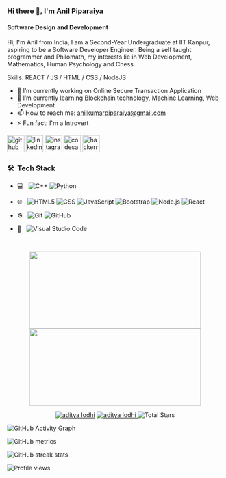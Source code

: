 ### Hi there 👋, I'm Anil Piparaiya
#### Software Design and Development
Hi, I'm Anil from India, I am a Second-Year Undergraduate at IIT Kanpur, aspiring to be a Software Developer Engineer. Being a self taught programmer and Philomath, my interests lie in Web Development, Mathematics, Human Psychology and Chess.

Skills:   REACT / JS / HTML / CSS / NodeJS

- 🔭 I’m currently working on Online Secure Transaction Application 
- 🌱 I’m currently learning  Blockchain technology, Machine Learning, Web Development 
- 📫 How to reach me: anilkumarpiparaiya@gmail.com 
- ⚡ Fun fact: I'm a Introvert 


[<img src='https://cdn.jsdelivr.net/npm/simple-icons@3.0.1/icons/github.svg' alt='github' height='40'>](https://github.com/anilpiparaiya)  [<img src='https://cdn.jsdelivr.net/npm/simple-icons@3.0.1/icons/linkedin.svg' alt='linkedin' height='40'>](https://www.linkedin.com/in/anilpiparaiya/)  [<img src='https://cdn.jsdelivr.net/npm/simple-icons@3.0.1/icons/instagram.svg' alt='instagram' height='40'>](https://www.instagram.com/anilpiparaiya07/)  [<img src='https://cdn.jsdelivr.net/npm/simple-icons@3.0.1/icons/codesandbox.svg' alt='codesandbox' height='40'>](https://codesandbox.io/u/anilpiparaiya)  [<img src='https://cdn.jsdelivr.net/npm/simple-icons@3.0.1/icons/hackerrank.svg' alt='hackerrank' height='40'>]( https://www.hackerrank.com/kanilp)  


<h3> 🛠 &nbsp;Tech Stack</h3>

- 💻 &nbsp;
  ![C++](https://img.shields.io/badge/-C++-333333?style=flat&logo=C%2B%2B&logoColor=00599C)
  ![Python](https://img.shields.io/badge/-Python-333333?style=flat&logo=python)
<!--   ![Java](https://img.shields.io/badge/-Java-333333?style=flat&logo=Java&logoColor=007396) -->
- 🌐 &nbsp;
  ![HTML5](https://img.shields.io/badge/-HTML5-333333?style=flat&logo=HTML5)
  ![CSS](https://img.shields.io/badge/-CSS-333333?style=flat&logo=CSS3&logoColor=1572B6)
  ![JavaScript](https://img.shields.io/badge/-JavaScript-333333?style=flat&logo=javascript)
  ![Bootstrap](https://img.shields.io/badge/-Bootstrap-333333?style=flat&logo=bootstrap&logoColor=563D7C)
  ![Node.js](https://img.shields.io/badge/-Node.js-333333?style=flat&logo=node.js)
  ![React](https://img.shields.io/badge/-React-333333?style=flat&logo=react)
  <!---![Rails](https://img.shields.io/badge/-Rails-333333?style=flat&logo=ruby)--->

<!--   ![MySQL](https://img.shields.io/badge/-MySQL-333333?style=flat&logo=mysql)
  ![PostgreSQL](https://img.shields.io/badge/-PostgreSQL-333333?style=flat&logo=postgresql) -->
- ⚙️ &nbsp;
  ![Git](https://img.shields.io/badge/-Git-333333?style=flat&logo=git)
  ![GitHub](https://img.shields.io/badge/-GitHub-333333?style=flat&logo=github)
<!--   ![Markdown](https://img.shields.io/badge/-Markdown-333333?style=flat&logo=markdown) -->
- 🔧 &nbsp;
  ![Visual Studio Code](https://img.shields.io/badge/-Visual%20Studio%20Code-333333?style=flat&logo=visual-studio-code&logoColor=007ACC)

<br/>

<p align="center">
    <img
        height="180em"
	 width="400em"
        src="https://github-readme-stats.vercel.app/api?username=aditya20233&show_icons=true&hide_border=true&theme=tokyonight"
    />
    <img
        height="180em"
	width="400em"
        src="https://github-readme-stats.vercel.app/api/top-langs/?username=aditya20233&show_icons=true&hide_border=true&layout=compact&langs_count=8&theme=tokyonight"
    />
</p>

<p align="center"> 
	<a href="https://github.com/aditya20233"><img src="https://komarev.com/ghpvc/?username=aditya20233" alt="aditya lodhi"/></a>
	<a href="https://github.com/aditya20233?tab=repositories"><img src="https://badges.pufler.dev/repos/aditya20233" alt="aditya lodhi" /> </a>
	<img src="https://img.shields.io/github/stars/aditya20233?label=Stars" alt="Total Stars">
</p>


![GitHub Activity Graph](https://activity-graph.herokuapp.com/graph?username=anilpiparaiya)  

![GitHub metrics](https://metrics.lecoq.io/anilpiparaiya)  

![GitHub streak stats](https://github-readme-streak-stats.herokuapp.com/?user=anilpiparaiya)  

![Profile views](https://gpvc.arturio.dev/anilpiparaiya)  
